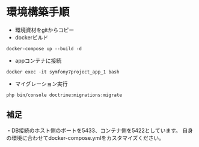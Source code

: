 # 環境構築手順
- 環境資材をgitからコピー
- dockerビルド
```
docker-compose up --build -d
```
- appコンテナに接続
```
docker exec -it symfony7project_app_1 bash
```
- マイグレーション実行
```
php bin/console doctrine:migrations:migrate
```
## 補足
・DB接続のホスト側のポートを5433、コンテナ側を5422としています。
自身の環境に合わせてdocker-compose.ymlをカスタマイズください。

